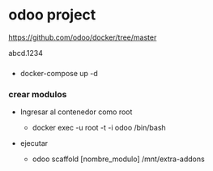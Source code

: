 # odoo project

https://github.com/odoo/docker/tree/master

abcd.1234

###

- docker-compose up -d

### crear modulos

- Ingresar al contenedor como root

  - docker exec -u root -t -i odoo /bin/bash

- ejecutar

  - odoo scaffold [nombre_modulo] /mnt/extra-addons
